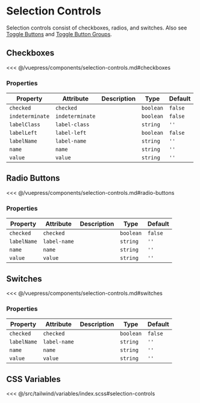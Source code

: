 # Selection Controls

Selection controls consist of checkboxes, radios, and switches. Also see [Toggle Buttons](/components/buttons.html#toggle-buttons) and [Toggle Button Groups](/components/buttons.html#toggle-button-groups).

## Checkboxes

<!-- #region checkboxes -->
<div class="mds">
  <div class="my-12 grid grid-flow-row grid-cols-2 gap-4">
    <div><mx-checkbox name="foo" label-name="Premier" checked /></div>
    <div><mx-checkbox name="foo" label-name="W Collection" /></div>
    <div><mx-checkbox name="foo" label-name="Equestrian" /></div>
    <div><mx-checkbox name="foo" label-name="Warlock" /></div>
    <div><mx-checkbox name="foo" disabled label-name="Disabled" /></div>
    <div><mx-checkbox name="foo" checked disabled label-name="Disabled" /></div>
    <div><mx-checkbox name="foo" indeterminate label-name="Indeterminate" /></div>
    <div><mx-checkbox name="foo" indeterminate disabled label-name="Indeterminate" /></div>
  </div>
</div>
<!-- #endregion checkboxes -->

<<< @/vuepress/components/selection-controls.md#checkboxes

### Properties

| Property        | Attribute       | Description | Type      | Default |
| --------------- | --------------- | ----------- | --------- | ------- |
| `checked`       | `checked`       |             | `boolean` | `false` |
| `indeterminate` | `indeterminate` |             | `boolean` | `false` |
| `labelClass`    | `label-class`   |             | `string`  | `''`    |
| `labelLeft`     | `label-left`    |             | `boolean` | `false` |
| `labelName`     | `label-name`    |             | `string`  | `''`    |
| `name`          | `name`          |             | `string`  | `''`    |
| `value`         | `value`         |             | `string`  | `''`    |

## Radio Buttons

<!-- #region radio-buttons -->
<div class="mds">
  <div class="my-12 grid grid-flow-row grid-cols-2 gap-4">
    <div><mx-radio name="foo" label-name="Premier" /></div>
    <div><mx-radio name="foo" label-name="W Collection" /></div>
    <div><mx-radio name="foo" label-name="Equestrian" /></div>
    <div><mx-radio name="foo" label-name="Warlock" /></div>
  </div>
</div>
<!-- #endregion radio-buttons -->

<<< @/vuepress/components/selection-controls.md#radio-buttons

### Properties

| Property    | Attribute    | Description | Type      | Default |
| ----------- | ------------ | ----------- | --------- | ------- |
| `checked`   | `checked`    |             | `boolean` | `false` |
| `labelName` | `label-name` |             | `string`  | `''`    |
| `name`      | `name`       |             | `string`  | `''`    |
| `value`     | `value`      |             | `string`  | `''`    |

## Switches

<!-- #region switches -->
<div class="mds">
  <div class="my-12 grid grid-flow-row grid-cols-2 gap-4">
    <div><mx-switch name="foo" label-name="Premier" /></div>
    <div><mx-switch name="foo" label-name="W Collection" /></div>
    <div><mx-switch name="foo" label-name="Equestrian" /></div>
    <div><mx-switch name="foo" label-name="Warlock" /></div>
  </div>
</div>
<!-- #endregion switches -->

<<< @/vuepress/components/selection-controls.md#switches

### Properties

| Property    | Attribute    | Description | Type      | Default |
| ----------- | ------------ | ----------- | --------- | ------- |
| `checked`   | `checked`    |             | `boolean` | `false` |
| `labelName` | `label-name` |             | `string`  | `''`    |
| `name`      | `name`       |             | `string`  | `''`    |
| `value`     | `value`      |             | `string`  | `''`    |

## CSS Variables

<<< @/src/tailwind/variables/index.scss#selection-controls
